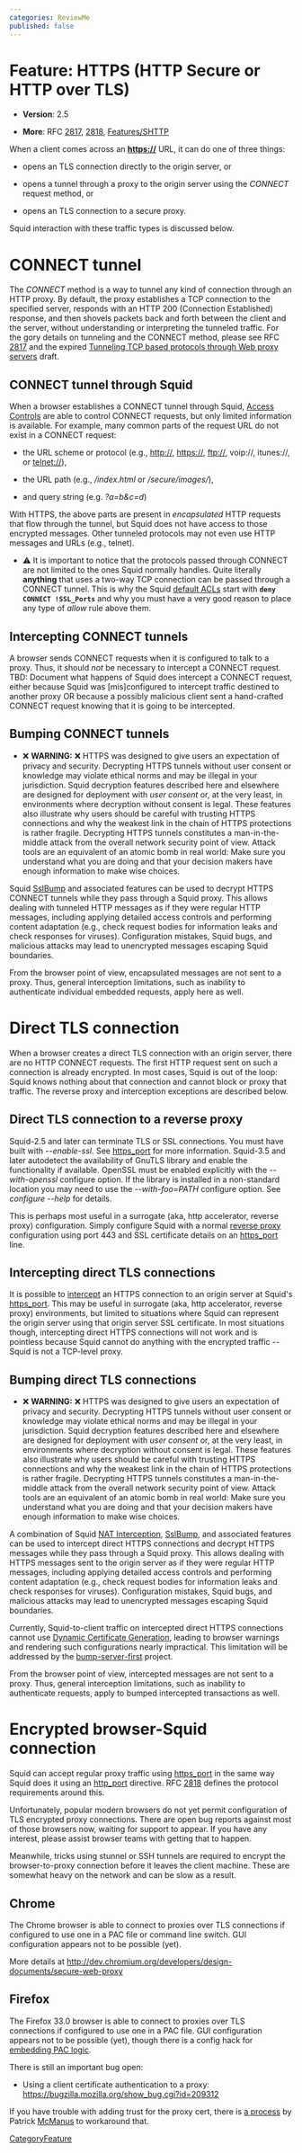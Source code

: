 ```yaml
---
categories: ReviewMe
published: false
---
```

# Feature: HTTPS (HTTP Secure or HTTP over TLS)

  - **Version**: 2.5

  - **More**: RFC [2817](https://tools.ietf.org/rfc/rfc2817),
    [2818](https://tools.ietf.org/rfc/rfc2818),
    [Features/SHTTP](/Features/SHTTP)

When a client comes across an **<https://>** URL, it can do one of
three things:

  - opens an TLS connection directly to the origin server, or

  - opens a tunnel through a proxy to the origin server using the
    *CONNECT* request method, or

  - opens an TLS connection to a secure proxy.

Squid interaction with these traffic types is discussed below.

# CONNECT tunnel

The *CONNECT* method is a way to tunnel any kind of connection through
an HTTP proxy. By default, the proxy establishes a TCP connection to the
specified server, responds with an HTTP 200 (Connection Established)
response, and then shovels packets back and forth between the client and
the server, without understanding or interpreting the tunneled traffic.
For the gory details on tunneling and the CONNECT method, please see RFC
[2817](https://tools.ietf.org/rfc/rfc2817) and the expired [Tunneling
TCP based protocols through Web proxy
servers](http://www.web-cache.com/Writings/Internet-Drafts/draft-luotonen-web-proxy-tunneling-01.txt)
draft.

## CONNECT tunnel through Squid

When a browser establishes a CONNECT tunnel through Squid, [Access
Controls](/SquidFaq/SquidAcl)
are able to control CONNECT requests, but only limited information is
available. For example, many common parts of the request URL do not
exist in a CONNECT request:

  - the URL scheme or protocol (e.g., <http://>, <https://>,
    <ftp://>, voip://, itunes://, or <telnet://>),

  - the URL path (e.g., */index.html* or */secure/images/*),

  - and query string (e.g. *?a=b\&c=d*)

With HTTPS, the above parts are present in *encapsulated* HTTP requests
that flow through the tunnel, but Squid does not have access to those
encrypted messages. Other tunneled protocols may not even use HTTP
messages and URLs (e.g., telnet).

  - :warning:
    It is important to notice that the protocols passed through CONNECT
    are not limited to the ones Squid normally handles. Quite literally
    **anything** that uses a two-way TCP connection can be passed
    through a CONNECT tunnel. This is why the Squid [default
    ACLs](/SquidFaq/SecurityPitfalls#The_Safe_Ports_and_SSL_Ports_ACL)
    start with **`deny CONNECT !SSL_Ports`** and why you must have a
    very good reason to place any type of *allow* rule above them.

## Intercepting CONNECT tunnels

A browser sends CONNECT requests when it is configured to talk to a
proxy. Thus, it should *not* be necessary to intercept a CONNECT
request. TBD: Document what happens of Squid does intercept a CONNECT
request, either because Squid was \[mis\]configured to intercept traffic
destined to another proxy OR because a possibly malicious client sent a
hand-crafted CONNECT request knowing that it is going to be intercepted.

## Bumping CONNECT tunnels

  - :x:
    **WARNING:**
    :x:
    HTTPS was designed to give users an expectation of privacy and
    security. Decrypting HTTPS tunnels without user consent or knowledge
    may violate ethical norms and may be illegal in your jurisdiction.
    Squid decryption features described here and elsewhere are designed
    for deployment with *user consent* or, at the very least, in
    environments where decryption without consent is legal. These
    features also illustrate why users should be careful with trusting
    HTTPS connections and why the weakest link in the chain of HTTPS
    protections is rather fragile. Decrypting HTTPS tunnels constitutes
    a man-in-the-middle attack from the overall network security point
    of view. Attack tools are an equivalent of an atomic bomb in real
    world: Make sure you understand what you are doing and that your
    decision makers have enough information to make wise choices.

Squid
[SslBump](/Features/SslBump)
and associated features can be used to decrypt HTTPS CONNECT tunnels
while they pass through a Squid proxy. This allows dealing with tunneled
HTTP messages as if they were regular HTTP messages, including applying
detailed access controls and performing content adaptation (e.g., check
request bodies for information leaks and check responses for viruses).
Configuration mistakes, Squid bugs, and malicious attacks may lead to
unencrypted messages escaping Squid boundaries.

From the browser point of view, encapsulated messages are not sent to a
proxy. Thus, general interception limitations, such as inability to
authenticate individual embedded requests, apply here as well.

# Direct TLS connection

When a browser creates a direct TLS connection with an origin server,
there are no HTTP CONNECT requests. The first HTTP request sent on such
a connection is already encrypted. In most cases, Squid is out of the
loop: Squid knows nothing about that connection and cannot block or
proxy that traffic. The reverse proxy and interception exceptions are
described below.

## Direct TLS connection to a reverse proxy

Squid-2.5 and later can terminate TLS or SSL connections. You must have
built with *--enable-ssl*. See
[https_port](http://www.squid-cache.org/Doc/config/https_port) for
more information. Squid-3.5 and later autodetect the availability of
GnuTLS library and enable the functionality if available. OpenSSL must
be enabled explicitly with the *--with-openssl* configure option. If the
library is installed in a non-standard location you may need to use the
*--with-foo=PATH* configure option. See *configure --help* for details.

This is perhaps most useful in a surrogate (aka, http accelerator,
reverse proxy) configuration. Simply configure Squid with a normal
[reverse
proxy](/ConfigExamples#Reverse_Proxy_.28Acceleration.29)
configuration using port 443 and SSL certificate details on an
[https_port](http://www.squid-cache.org/Doc/config/https_port) line.

## Intercepting direct TLS connections

It is possible to
[intercept](/SquidFaq/InterceptionProxy)
an HTTPS connection to an origin server at Squid's
[https_port](http://www.squid-cache.org/Doc/config/https_port). This
may be useful in surrogate (aka, http accelerator, reverse proxy)
environments, but limited to situations where Squid can represent the
origin server using that origin server SSL certificate. In most
situations though, intercepting direct HTTPS connections will not work
and is pointless because Squid cannot do anything with the encrypted
traffic -- Squid is not a TCP-level proxy.

## Bumping direct TLS connections

  - :x:
    **WARNING:**
    :x:
    HTTPS was designed to give users an expectation of privacy and
    security. Decrypting HTTPS tunnels without user consent or knowledge
    may violate ethical norms and may be illegal in your jurisdiction.
    Squid decryption features described here and elsewhere are designed
    for deployment with *user consent* or, at the very least, in
    environments where decryption without consent is legal. These
    features also illustrate why users should be careful with trusting
    HTTPS connections and why the weakest link in the chain of HTTPS
    protections is rather fragile. Decrypting HTTPS tunnels constitutes
    a man-in-the-middle attack from the overall network security point
    of view. Attack tools are an equivalent of an atomic bomb in real
    world: Make sure you understand what you are doing and that your
    decision makers have enough information to make wise choices.

A combination of Squid [NAT
Interception](/SquidFaq/InterceptionProxy),
[SslBump](/Features/SslBump),
and associated features can be used to intercept direct HTTPS
connections and decrypt HTTPS messages while they pass through a Squid
proxy. This allows dealing with HTTPS messages sent to the origin server
as if they were regular HTTP messages, including applying detailed
access controls and performing content adaptation (e.g., check request
bodies for information leaks and check responses for viruses).
Configuration mistakes, Squid bugs, and malicious attacks may lead to
unencrypted messages escaping Squid boundaries.

Currently, Squid-to-client traffic on intercepted direct HTTPS
connections cannot use [Dynamic Certificate
Generation](/Features/DynamicSslCert),
leading to browser warnings and rendering such configurations nearly
impractical. This limitation will be addressed by the
[bump-server-first](/Features/BumpSslServerFirst)
project.

From the browser point of view, intercepted messages are not sent to a
proxy. Thus, general interception limitations, such as inability to
authenticate requests, apply to bumped intercepted transactions as well.

# Encrypted browser-Squid connection

Squid can accept regular proxy traffic using
[https_port](http://www.squid-cache.org/Doc/config/https_port) in the
same way Squid does it using an
[http_port](http://www.squid-cache.org/Doc/config/http_port)
directive. RFC [2818](https://tools.ietf.org/rfc/rfc2818) defines the
protocol requirements around this.

Unfortunately, popular modern browsers do not yet permit configuration
of TLS encrypted proxy connections. There are open bug reports against
most of those browsers now, waiting for support to appear. If you have
any interest, please assist browser teams with getting that to happen.

Meanwhile, tricks using stunnel or SSH tunnels are required to encrypt
the browser-to-proxy connection before it leaves the client machine.
These are somewhat heavy on the network and can be slow as a result.

## Chrome

The Chrome browser is able to connect to proxies over TLS connections if
configured to use one in a PAC file or command line switch. GUI
configuration appears not to be possible (yet).

More details at
<http://dev.chromium.org/developers/design-documents/secure-web-proxy>

## Firefox

The Firefox 33.0 browser is able to connect to proxies over TLS
connections if configured to use one in a PAC file. GUI configuration
appears not to be possible (yet), though there is a config hack for
[embedding PAC
logic](https://bugzilla.mozilla.org/show_bug.cgi?id=378637#c68).

There is still an important bug open:

  - Using a client certificate authentication to a proxy:
    <https://bugzilla.mozilla.org/show_bug.cgi?id=209312>

If you have trouble with adding trust for the proxy cert, there is [a
process](https://bugzilla.mozilla.org/show_bug.cgi?id=378637#c65) by
Patrick
[McManus](/McManus)
to workaround that.

[CategoryFeature](/CategoryFeature)
